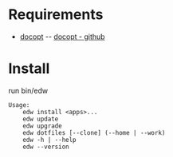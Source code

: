 # Requirements

* [docopt](http://docopt.org/) -- [docopt - github](https://github.com/docopt/docopt)


# Install


run bin/edw

    Usage:
        edw install <apps>...
        edw update
        edw upgrade
        edw dotfiles [--clone] (--home | --work)
        edw -h | --help
        edw --version
